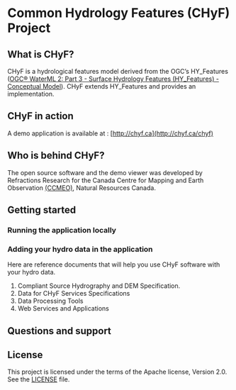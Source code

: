 # Common Hydrology Features (CHyF) Project

## What is CHyF?
CHyF is a hydrological features model derived from the OGC’s HY_Features 
([OGC® WaterML 2: Part 3 - Surface Hydrology Features (HY_Features) - Conceptual Model](http://docs.opengeospatial.org/is/14-111r6/14-111r6.html)). 
CHyF extends HY_Features and provides an implementation.

## CHyF in action
A demo application is available at : [http://chyf.ca](http://chyf.ca/chyf)

## Who is behind CHyF?
The open source software and the demo viewer was developed by Refractions Research for the Canada Centre for Mapping and Earth Observation [(CCMEO)](https://www.nrcan.gc.ca/earth-sciences/geomatics/10776), Natural Resources Canada.

## Getting started
### Running the application locally
### Adding your hydro data in the application
Here are reference documents that will help you use CHyF software with your hydro data.
1. Compliant Source Hydrography and DEM Specification.
2. Data for CHyF Services Specifications
3. Data Processing Tools
4. Web Services and Applications

## Questions and support

## License
This project is licensed under the terms of the Apache license, Version 2.0. See the [LICENSE](http://www.apache.org/licenses/LICENSE-2.0) file.

